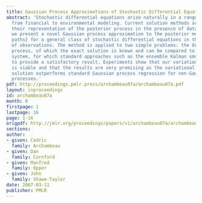 ```yaml
---
title: Gaussian Process Approximations of Stochastic Differential Equations
abstract: 'Stochastic differential equations arise naturally in a range of contexts,
  from financial to environmental modeling. Current solution methods are limited in
  their representation of the posterior process in the presence of data. In this work,
  we present a novel Gaussian process approximation to the posterior measure \emph{over
  paths} for a general class of stochastic differential equations in the presence
  of observations. The method is applied to two simple problems: the Ornstein-Uhlenbeck
  process, of which the exact solution is known and can be compared to, and the double-well
  system, for which standard approaches such as the ensemble Kalman smoother fail
  to provide a satisfactory result. Experiments show that our variational approximation
  is viable and that the results are very promising as the variational approximate
  solution outperforms standard Gaussian process regression for non-Gaussian Markov
  processes.'
pdf: http://proceedings.pmlr.press/archambeau07a/archambeau07a.pdf
layout: inproceedings
id: archambeau07a
month: 0
firstpage: 1
lastpage: 16
page: 1-16
origpdf: http://jmlr.org/proceedings/papers/v1/archambeau07a/archambeau07a.pdf
sections: 
author:
- given: Cedric
  family: Archambeau
- given: Dan
  family: Cornford
- given: Manfred
  family: Opper
- given: John
  family: Shawe-Taylor
date: 2007-03-11
publisher: PMLR
---
```

